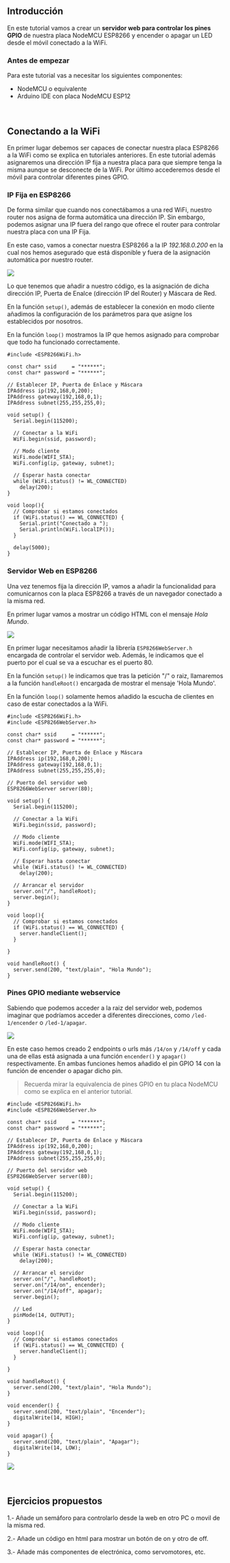 ## Introducción

En este tutorial vamos a crear un **servidor web para controlar los pines GPIO** de nuestra placa NodeMCU ESP8266 y encender o apagar un LED desde el móvil conectado a la WiFi.

### Antes de empezar

Para este tutorial vas a necesitar los siguientes componentes:

- NodeMCU o equivalente
- Arduino IDE con placa NodeMCU ESP12



<br />



## Conectando a la WiFi

En primer lugar debemos ser capaces de conectar nuestra placa ESP8266 a la WiFi como se explica en tutoriales anteriores. En este tutorial además asignaremos una dirección IP fija a nuestra placa para que siempre tenga la misma aunque se desconecte de la WiFi. Por último accederemos desde el móvil para controlar diferentes pines GPIO.

### IP Fija en ESP8266

De forma similar que cuando nos conectábamos a una red WiFi, nuestro router nos asigna de forma automática una dirección IP. Sin embargo, podemos asignar una IP fuera del rango que ofrece el router para controlar nuestra placa con una IP Fija.

En este caso, vamos a conectar nuestra ESP8266 a la IP *192.168.0.200* en la cual nos hemos asegurado que está disponible y fuera de la asignación automática por nuestro router.

![](img/ipfija.jpg)

Lo que tenemos que añadir a nuestro código, es la asignación de dicha dirección IP, Puerta de Enalce (dirección IP del Router) y Máscara de Red.

En la función `setup()`, además de establecer la conexión en modo cliente añadimos la configuración de los parámetros para que asigne los establecidos por nosotros.

En la función `loop()` mostramos la IP que hemos asignado para comprobar que todo ha funcionado correctamente.

```arduino
#include <ESP8266WiFi.h>

const char* ssid     = "******";
const char* password = "******";

// Establecer IP, Puerta de Enlace y Máscara
IPAddress ip(192,168,0,200);
IPAddress gateway(192,168,0,1);
IPAddress subnet(255,255,255,0);

void setup() {
  Serial.begin(115200);

  // Conectar a la WiFi
  WiFi.begin(ssid, password);

  // Modo cliente
  WiFi.mode(WIFI_STA);
  WiFi.config(ip, gateway, subnet);

  // Esperar hasta conectar
  while (WiFi.status() != WL_CONNECTED)
    delay(200);
}

void loop(){
  // Comprobar si estamos conectados
  if (WiFi.status() == WL_CONNECTED) {
    Serial.print("Conectado a ");
    Serial.println(WiFi.localIP());
  }
  
  delay(5000);
}
```

### Servidor Web en ESP8266

Una vez tenemos fija la dirección IP, vamos a añadir la funcionalidad para comunicarnos con la placa ESP8266 a través de un navegador conectado a la misma red.

En primer lugar vamos a mostrar un código HTML con el mensaje *Hola Mundo*.

![](img/hola-mundo.jpg)

En primer lugar necesitamos añadir la librería `ESP8266WebServer.h` encargada de controlar el servidor web. Además, le indicamos que el puerto por el cual se va a escuchar es el puerto 80.

En la función `setup()` le indicamos que tras la petición "/" o raiz, llamaremos a la función `handleRoot()` encargada de mostrar el mensaje 'Hola Mundo'.

En la función `loop()` solamente hemos añadido la escucha de clientes en caso de estar conectados a la WiFi.

```arduino
#include <ESP8266WiFi.h>
#include <ESP8266WebServer.h> 

const char* ssid     = "******";
const char* password = "******";

// Establecer IP, Puerta de Enlace y Máscara
IPAddress ip(192,168,0,200);
IPAddress gateway(192,168,0,1);
IPAddress subnet(255,255,255,0);

// Puerto del servidor web
ESP8266WebServer server(80);

void setup() {
  Serial.begin(115200);

  // Conectar a la WiFi
  WiFi.begin(ssid, password);

  // Modo cliente
  WiFi.mode(WIFI_STA);
  WiFi.config(ip, gateway, subnet);

  // Esperar hasta conectar
  while (WiFi.status() != WL_CONNECTED)
    delay(200);

  // Arrancar el servidor
  server.on("/", handleRoot);
  server.begin();
}

void loop(){
  // Comprobar si estamos conectados
  if (WiFi.status() == WL_CONNECTED) {
    server.handleClient();
  }
  
}

void handleRoot() {
  server.send(200, "text/plain", "Hola Mundo");
}
```

### Pines GPIO mediante webservice

Sabiendo que podemos acceder a la raiz del servidor web, podemos imaginar que podríamos acceder a diferentes direcciones, como `/led-1/encender` o `/led-1/apagar`.

![](img/leds.jpg)

En este caso hemos creado 2 endpoints o urls más `/14/on` y `/14/off` y cada una de ellas está asignada a una función `encender()` y `apagar()` respectivamente. En ambas funciones hemos añadido el pin GPIO 14 con la función de encender o apagar dicho pin.

> Recuerda mirar la equivalencia de pines GPIO en tu placa NodeMCU como se explica en el anterior tutorial.

```arduino
#include <ESP8266WiFi.h>
#include <ESP8266WebServer.h> 

const char* ssid     = "******";
const char* password = "******";

// Establecer IP, Puerta de Enlace y Máscara
IPAddress ip(192,168,0,200);
IPAddress gateway(192,168,0,1);
IPAddress subnet(255,255,255,0);

// Puerto del servidor web
ESP8266WebServer server(80);

void setup() {
  Serial.begin(115200);

  // Conectar a la WiFi
  WiFi.begin(ssid, password);

  // Modo cliente
  WiFi.mode(WIFI_STA);
  WiFi.config(ip, gateway, subnet);

  // Esperar hasta conectar
  while (WiFi.status() != WL_CONNECTED)
    delay(200);

  // Arrancar el servidor
  server.on("/", handleRoot);
  server.on("/14/on", encender);
  server.on("/14/off", apagar);
  server.begin();

  // Led
  pinMode(14, OUTPUT);
}

void loop(){
  // Comprobar si estamos conectados
  if (WiFi.status() == WL_CONNECTED) {
    server.handleClient();
  }
  
}

void handleRoot() {
  server.send(200, "text/plain", "Hola Mundo");
}

void encender() {
  server.send(200, "text/plain", "Encender");
  digitalWrite(14, HIGH);
}

void apagar() {
  server.send(200, "text/plain", "Apagar");
  digitalWrite(14, LOW);
}
```

![](img/html-href.gif)



<br />



## Ejercicios propuestos

1.- Añade un semáforo para controlarlo desde la web en otro PC o movil de la misma red.

2.- Añade un código en html para mostrar un botón de on y otro de off.

3.- Añade más componentes de electrónica, como servomotores, etc.
